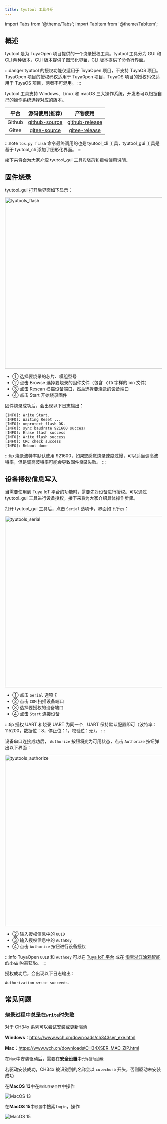 ```yaml
---
title: tyutool 工具介绍
---
```


import Tabs from '@theme/Tabs';
import TabItem from '@theme/TabItem';

## 概述

tyutool 是为 TuyaOpen 项目提供的一个烧录授权工具。tyutool 工具分为 GUI 和 CLI 两种版本，GUI 版本提供了图形化界面，CLI 版本提供了命令行界面。

:::danger
tyutool 的授权功能仅适用于 TuyaOpen 项目，不支持 TuyaOS 项目。TuyaOpen 项目的授权码仅适用于 TuyaOpen 项目，TuyaOS 项目的授权码仅适用于 TuyaOS 项目，两者不可混用。
:::

tyutool 工具支持 Windows、Linux 和 macOS 三大操作系统，开发者可以根据自己的操作系统选择对应的版本。

| 平台 | 源码使用(推荐) | 产物使用 |
| :------: | :------: | :--: |
| Github | [github-source](https://github.com/tuya/tyutool) | [github-release](https://github.com/tuya/tyutool/releases) |
| Gitee | [gitee-source](https://gitee.com/tuya-open/tyutool) | [gitee-release](https://gitee.com/tuya-open/tyutool/releases) |

:::note
`tos.py flash` 命令最终调用的也是 tyutool_cli 工具，tyutool_gui 工具是基于 tyutool_cli 添加了图形化界面。
:::

接下来将会为大家介绍 tyutool_gui 工具的烧录和授权使用说明。

## 固件烧录

tyutool_gui 打开后界面如下显示：

<img src="https://images.tuyacn.com/fe-static/docs/img/2435baae-cdd9-4261-9d68-2813cea93105.png" alt="tyutools_flash" width="550" />

 + ① 选择要烧录的芯片、模组型号
 + ② 点击 Browse 选择要烧录的固件文件（包含 `_QIO` 字样的 bin 文件）
 + ③ 点击 Rescan 扫描设备端口，然后选择要烧录的设备端口
 + ④ 点击 Start 开始烧录固件

固件烧录成功后，会出现以下日志输出：

```
[INFO]: Write Start.
[INFO]: Waiting Reset ...
[INFO]: unprotect flash OK.
[INFO]: sync baudrate 921600 success
[INFO]: Erase flash success
[INFO]: Write flash success
[INFO]: CRC check success
[INFO]: Reboot done
```

:::tip
烧录波特率默认使用 921600，如果您感觉烧录速度过慢，可以适当调高波特率，但是调高波特率可能会导致固件烧录失败。
:::

## 设备授权信息写入

当需要使用到 Tuya IoT 平台的功能时，需要先对设备进行授权。可以通过 tyutool_gui 工具进行设备授权，接下来将为大家介绍具体操作步骤。

打开 tyutool_gui 工具后，点击 `Serial` 选项卡，界面如下所示：

<img src="https://images.tuyacn.com/fe-static/docs/img/563acc7d-28b2-495c-9dcb-4dfefa1e6c39.png" alt="tyutools_serial" width="550" />

 + ① 点击 `Serial` 选项卡
 + ② 点击 `COM` 扫描设备端口
 + ③ 选择要授权的设备端口
 + ④ 点击 `Start` 连接设备

:::tip
授权 UART 和烧录 UART 为同一个，UART 保持默认配置即可（波特率：115200，数据位：8，停止位：1，校验位：无）。
:::

设备串口连接成功后， `Authorize` 按钮将变为可用状态，点击 `Authorize` 按钮弹出以下界面：

<img src="https://images.tuyacn.com/fe-static/docs/img/f1f18bee-808e-4368-97ff-9564eed0c4bc.png" alt="tyutools_authorize" width="550" />

 + ② 输入授权信息中的 `UUID`
 + ③ 输入授权信息中的 `AuthKey`
 + ④ 点击 `Authorize` 按钮进行设备授权

:::info
TuyaOpen `UUID` 和 `AuthKey` 可以在 [Tuya IoT 平台](https://platform.tuya.com/purchase/index?type=6) 或在 [淘宝浙江涂鸦智能的小店](https://item.taobao.com/item.htm?ft=t&id=911596682625&spm=a21dvs.23580594.0.0.621e2c1bzX1OIP) 购买获取。
:::

授权成功后，会出现以下日志输出：

```
Authorization write succeeds.
```

## 常见问题

### 烧录过程中总是在`write`时失败

对于 CH34x 系列可以尝试安装或更新驱动

**Windows**：https://www.wch.cn/downloads/ch343ser_exe.html

**Mac**：https://www.wch.cn/downloads/CH34XSER_MAC_ZIP.html

在`Mac`中安装驱动后，需要在**安全设置**中`允许驱动加载`

若驱动安装成功，CH34x 被识别到的名称会以 `cu.wchusb` 开头，否则驱动未安装成功

<Tabs>
  <TabItem value="13" label="MacOS 13" default>

在**MacOS 13**中在`隐私与安全性`中操作

![MacOS 13](/img/tyutool/macos13.png)

  </TabItem>
  <TabItem value="15" label="MacOS 15">

在**MacOS 15**中`设置`中搜索`login`，操作

![MacOS 15](/img/tyutool/macos15.png)
  </TabItem>
</Tabs>